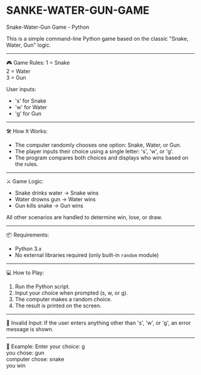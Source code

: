 # SANKE-WATER-GUN-GAME
Snake-Water-Gun Game - Python

This is a simple command-line Python game based on the classic "Snake, Water, Gun" logic.

---

🎮 Game Rules:
1 = Snake  
2 = Water  
3 = Gun

User inputs:
- 's' for Snake  
- 'w' for Water  
- 'g' for Gun

---

🛠️ How It Works:
- The computer randomly chooses one option: Snake, Water, or Gun.
- The player inputs their choice using a single letter: 's', 'w', or 'g'.
- The program compares both choices and displays who wins based on the rules.

---

⚔️ Game Logic:
- Snake drinks water → Snake wins
- Water drowns gun → Water wins
- Gun kills snake → Gun wins

All other scenarios are handled to determine win, lose, or draw.

---

📦 Requirements:
- Python 3.x
- No external libraries required (only built-in `random` module)

---

💻 How to Play:
1. Run the Python script.
2. Input your choice when prompted (s, w, or g).
3. The computer makes a random choice.
4. The result is printed on the screen.

---

🚫 Invalid Input:
If the user enters anything other than 's', 'w', or 'g', an error message is shown.

---

📌 Example:
Enter your choice: g  
you chose: gun  
computer chose: snake  
you win

